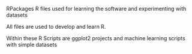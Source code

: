 RPackages
R files used for learning the software and experimenting with datasets

All files are used to develop and learn R.

Within these R Scripts are ggplot2 projects and machine learning scripts with simple datasets